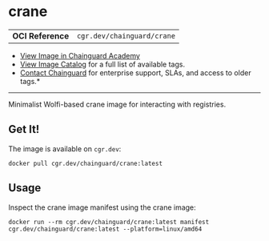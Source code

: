 <!--monopod:start-->
# crane
| | |
| - | - |
| **OCI Reference** | `cgr.dev/chainguard/crane` |


* [View Image in Chainguard Academy](https://edu.chainguard.dev/chainguard/chainguard-images/reference/crane/overview/)
* [View Image Catalog](https://console.enforce.dev/images/catalog) for a full list of available tags.
* [Contact Chainguard](https://www.chainguard.dev/chainguard-images) for enterprise support, SLAs, and access to older tags.*

---
<!--monopod:end-->

<!--overview:start-->
Minimalist Wolfi-based crane image for interacting with registries.
<!--overview:end-->

<!--getting:start-->
## Get It!
The image is available on `cgr.dev`:

```
docker pull cgr.dev/chainguard/crane:latest
```
<!--getting:end-->

<!--body:start-->
## Usage

Inspect the crane image manifest using the crane image:

```
docker run --rm cgr.dev/chainguard/crane:latest manifest cgr.dev/chainguard/crane:latest --platform=linux/amd64
```
<!--body:end-->
